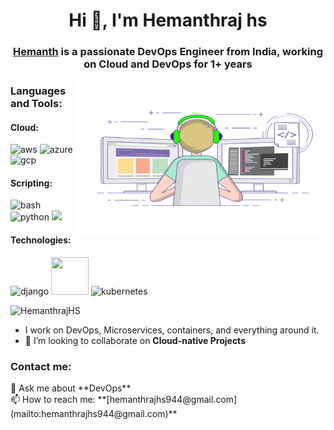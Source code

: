 <!-- Header Section -->
<h1 align="center">Hi 👋, I'm Hemanthraj hs </h1>
<h3 align="center"><a href="https://www.linkedin.com/in/hemanthraj-hs/" target="_blank" rel="noreferrer">Hemanth</a> is a passionate DevOps Engineer from India, working on Cloud and DevOps for 1+ years</h3>

<!-- GIF -->
<img align="right" height="250" width="400" src="https://raw.githubusercontent.com/mikonoid/mikonoid/main/images/gifs/coder3.gif" />

<!-- Languages and Tools Section -->
<h3 align="left">Languages and Tools:</h3>

<!-- Cloud Section -->
<h4>Cloud:</h4>
<p align="left">
    <img src="https://www.logigroup.com/images/Logo_aws.gif" alt="aws" width="80" height="60"/>
    <img src="https://www.vectorlogo.zone/logos/microsoft_azure/microsoft_azure-icon.svg" alt="azure" width="60" height="60"/>
    <img src="https://www.gend.co/hs-fs/hubfs/gcp-logo-cloud.png?width=730&name=gcp-logo-cloud.png" alt="gcp" width="60" height="60"/>
    <!-- Add more cloud-related tools here -->
</p>

<!-- Scripting Section -->
<h4>Scripting:</h4>
<p align="left">
    <img src="https://e7.pngegg.com/pngimages/330/276/png-clipart-bash-shell-script-bourne-shell-scripting-language-unix-shell-shell-rectangle-logo.png" alt="bash" width="80" height="80"/>
    <img src="https://i.giphy.com/media/KAq5w47R9rmTuvWOWa/giphy.webp" alt="python" width="80" height="80"/>
    <img src="https://miro.medium.com/max/1000/1*Gbi_XNOkPFbWkIkJC7LnBQ.gif" height="80"/>
</p>

<!-- Technologies Section -->
<h4>Technologies:</h4>
<p align="left">
    <img src="https://blog-geek-midia.s3.amazonaws.com/wp-content/uploads/2020/08/13110931/django-framework.png" alt="django" width="60" height="60"/>
    <img src="https://th.bing.com/th/id/OIP.6aiG8217Vy9kEpF5k9ag4QHaJQ?pid=ImgDet&rs=1" width="60" height="60"/>
    <img src="https://upload.wikimedia.org/wikipedia/commons/thumb/3/39/Kubernetes_logo_without_workmark.svg/2109px-Kubernetes_logo_without_workmark.svg.png" alt="kubernetes" width="60" height="60"/>
</p>

<!-- Stats and GitHub activity -->
<p align="left"> <img src="https://komarev.com/ghpvc/?username=HemanthrajHS&label=Profile views&color=0e75b6&style=flat" alt="HemanthrajHS" /> </p>

- I work on DevOps, Microservices, containers, and everything around it.
- 👯 I’m looking to collaborate on **Cloud-native Projects**

<!-- Contact Section -->
<h3>Contact me:</h3>
<p align="left">
    💬 Ask me about **DevOps** <br/>
    📫 How to reach me: **[hemanthrajhs944@gmail.com](mailto:hemanthrajhs944@gmail.com)**
</p>
